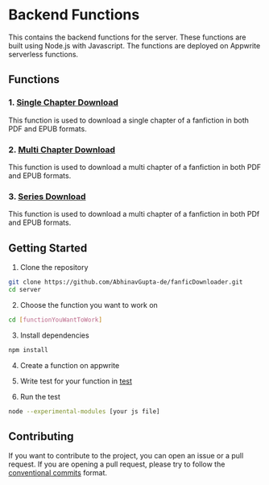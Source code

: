 # Backend Functions

This contains the backend functions for the server. These functions are built using Node.js with Javascript. The functions are deployed on Appwrite serverless functions.

## Functions

### 1. [Single Chapter Download](./singleChapterFunc/index.js)

This function is used to download a single chapter of a fanfiction in both PDF and EPUB formats.

### 2. [Multi Chapter Download](./multiChapterFunc/index.js)

This function is used to download a multi chapter of a fanfiction in both PDF and EPUB formats.

### 3. [Series Download](./seriesFunc/index.js)

This function is used to download a multi chapter of a fanfiction in both PDf and EPUB formats.

## Getting Started

1. Clone the repository

```bash
git clone https://github.com/AbhinavGupta-de/fanficDownloader.git
cd server
```

2. Choose the function you want to work on

```bash
cd [functionYouWantToWork]
```

3. Install dependencies

```bash
npm install
```

4. Create a function on appwrite

5. Write test for your function in [test](../test)

6. Run the test

```bash
node --experimental-modules [your js file]
```

## Contributing

If you want to contribute to the project, you can open an issue or a pull request. If you are opening a pull request, please try to follow the [conventional commits](https://www.conventionalcommits.org/en/v1.0.0/) format.
